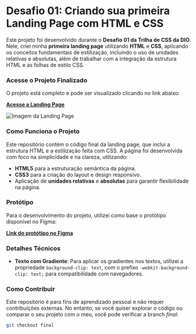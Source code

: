 
# **Desafio 01: Criando sua primeira Landing Page com HTML e CSS**

Este projeto foi desenvolvido durante o **Desafio 01 da Trilha de CSS da DIO**. Nele, criei minha **primeira landing page** utilizando **HTML** e **CSS**, aplicando os conceitos fundamentais de estilização, incluindo o uso de unidades relativas e absolutas, além de trabalhar com a integração da estrutura HTML e as folhas de estilo CSS.

### **Acesse o Projeto Finalizado**
O projeto está completo e pode ser visualizado clicando no link abaixo:

[**Acesse a Landing Page**](https://alexanderjr02.github.io/Site-trilha-css-dio/)

![Imagem da Landing Page](https://user-images.githubusercontent.com/55519539/183538055-6cce606c-7d1d-4d15-a4be-ffeb5b37c956.png)

### **Como Funciona o Projeto**
Este repositório contém o código final da landing page, que inclui a estrutura HTML e a estilização feita com CSS. A página foi desenvolvida com foco na simplicidade e na clareza, utilizando:
- **HTML5** para a estruturação semântica da página.
- **CSS3** para a criação do layout e design responsivo.
- Aplicação de **unidades relativas** e **absolutas** para garantir flexibilidade na página.

### **Protótipo**
Para o desenvolvimento do projeto, utilizei como base o protótipo disponível no Figma:

[**Link do protótipo no Figma**](https://www.figma.com/file/3PiokoJj9IhGDnNiWAJbz7/DIO---Desafio-01?node-id=2%3A6)

### **Detalhes Técnicos**
- **Texto com Gradiente**: Para aplicar os gradientes nos textos, utilizei a propriedade `background-clip: text`, com o prefixo `-webkit-background-clip: text;` para compatibilidade com navegadores.
  
### **Como Contribuir**
Este repositório é para fins de aprendizado pessoal e não requer contribuições externas. No entanto, se você quiser explorar o código ou comparar o seu projeto com o meu, você pode verificar a branch *final*:

```bash
git checkout final
```

